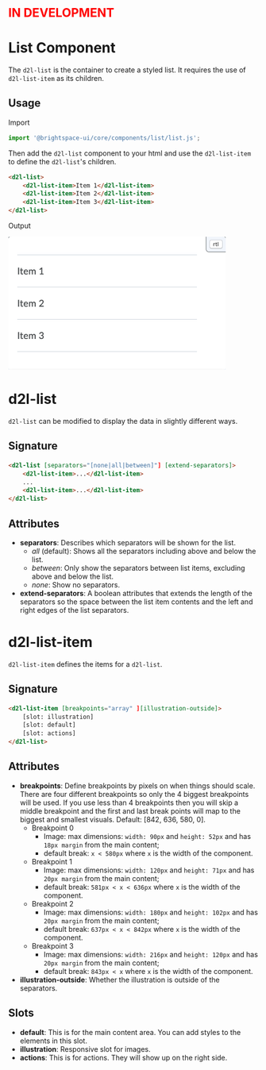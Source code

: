 <span style="color:red; font-size:24px; text-transform: uppercase;">**In Development**</span>

# List Component

The `d2l-list` is the container to create a styled list. It requires the use of `d2l-list-item` as its children.

## Usage

Import
```js
import '@brightspace-ui/core/components/list/list.js';
```
Then add the `d2l-list` component to your html and use the `d2l-list-item` to define the `d2l-list`'s children.
```html
<d2l-list>
	<d2l-list-item>Item 1</d2l-list-item>
	<d2l-list-item>Item 2</d2l-list-item>
	<d2l-list-item>Item 3</d2l-list-item>
</d2l-list>
```

Output

![Basic List](./screenshots/d2l-list-basic.png?raw=true)

# d2l-list
`d2l-list` can be modified to display the data in slightly different ways.
## Signature
```html
<d2l-list [separators="[none|all|between]"] [extend-separators]>
	<d2l-list-item>...</d2l-list-item>
	...
	<d2l-list-item>...</d2l-list-item>
</d2l-list>
```
## Attributes
- **separators**: Describes which separators will be shown for the list.
  - *all* (default): Shows all the separators including above and below the list.
  - *between*: Only show the separators between list items, excluding above and below the list.
  - *none*: Show no separators.
- **extend-separators**: A boolean attributes that extends the length of the separators so the space between the list item contents and the left and right edges of the list separators.

# d2l-list-item
`d2l-list-item` defines the items for a `d2l-list`.
## Signature
```html
<d2l-list-item [breakpoints="array" ][illustration-outside]>
	[slot: illustration]
	[slot: default]
	[slot: actions]
</d2l-list>
```

## Attributes
 - **breakpoints**: Define breakpoints by pixels on when things should scale. There are four different breakpoints so only the 4 biggest breakpoints will be used. If you use less than 4 breakpoints then you will skip a middle breakpoint and the first and last break points will map to the biggest and smallest visuals. Default: [842, 636, 580, 0].
   - Breakpoint 0
     - Image: max dimensions: `width: 90px` and `height: 52px` and has `18px margin` from the main content;
     - default break: `x < 580px` where `x` is the width of the component.
   - Breakpoint 1
     - Image: max dimensions: `width: 120px` and `height: 71px` and has `20px margin` from the main content;
     - default break: `581px < x < 636px` where `x` is the width of the component.
   - Breakpoint 2
     - Image: max dimensions: `width: 180px` and `height: 102px` and has `20px margin` from the main content;
     - default break: `637px < x < 842px`  where `x` is the width of the component.
   - Breakpoint 3
     - Image: max dimensions: `width: 216px` and `height: 120px` and has `20px margin` from the main content;
     - default break: `843px < x`  where `x` is the width of the component.
 - **illustration-outside**: Whether the illustration is outside of the separators.

## Slots
 - **default**: This is for the main content area. You can add styles to the elements in this slot.
 - **illustration**: Responsive slot for images.
  - **actions**: This is for actions. They will show up on the right side.
